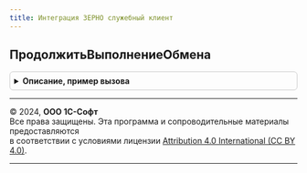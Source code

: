 ```yaml
---
title: Интеграция ЗЕРНО служебный клиент
---
```



## ПродолжитьВыполнениеОбмена
<details style="margin: 1em 0; padding: 0.5em; border: 1px solid #ccc; border-radius: 6px;">

<summary style="font-weight: bold; cursor: pointer;">Описание, пример вызова</summary>

```bsl

Процедура ПродолжитьВыполнениеОбмена(Форма, Контекст = Неопределено, ОповещениеПриЗавершении = Неопределено, ВыводитьОкноОжидания = Истина) Экспорт
```

Пример вызова
```bsl
ИнтеграцияЗЕРНОСлужебныйКлиент.ПродолжитьВыполнениеОбмена(Форма, Контекст, ОповещениеПриЗавершении, ВыводитьОкноОжидания);
```
</details>

---

© 2024, **ООО 1С-Софт**  
Все права защищены. Эта программа и сопроводительные материалы предоставляются  
в соответствии с условиями лицензии [Attribution 4.0 International (CC BY 4.0)](https://creativecommons.org/licenses/by/4.0/legalcode).

---
